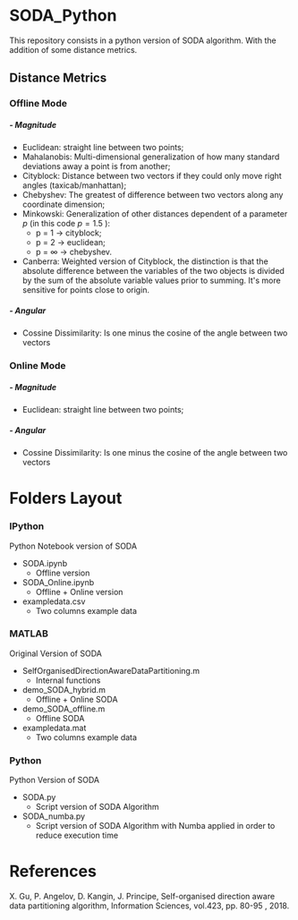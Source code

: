 # SODA_Python
This repository consists in a python version of SODA algorithm. With the addition of some distance metrics.

##  Distance Metrics ##
### Offline Mode
##### - Magnitude
 - Euclidean: straight line between two points;
 - Mahalanobis: Multi-dimensional generalization of how many standard deviations away a point is from another;
 - Cityblock: Distance between two vectors if they could only move right angles (taxicab/manhattan);
 - Chebyshev: The greatest of difference between two vectors along any coordinate dimension;
 - Minkowski: Generalization of other distances dependent of a parameter $p$ (in this code $p=1.5$ ):
      - p = 1 $\rightarrow$ cityblock;
      - p = 2 $\rightarrow$ euclidean;
      - p = $\infty$ $\rightarrow$ chebyshev.
 - Canberra: Weighted version of Cityblock, the distinction is that the absolute difference between the variables of the two objects is divided by the sum of the absolute variable values prior to summing. It's more sensitive for points close to origin.
 
##### - Angular
 - Cossine Dissimilarity: Is one minus the cosine of the angle between two vectors
  
### Online Mode
##### - Magnitude
 - Euclidean: straight line between two points;
 
##### - Angular
 - Cossine Dissimilarity: Is one minus the cosine of the angle between two vectors

# Folders Layout

### IPython
Python Notebook version of SODA
 - SODA.ipynb 
      - Offline version
 - SODA_Online.ipynb
      - Offline + Online version
 - exampledata.csv
      - Two columns example data

### MATLAB
Original Version of SODA
 - SelfOrganisedDirectionAwareDataPartitioning.m
      - Internal functions
 - demo_SODA_hybrid.m
      - Offline + Online SODA
 - demo_SODA_offline.m
      - Offline SODA
 - exampledata.mat
      - Two columns example data

### Python
Python Version of SODA
 - SODA.py
      - Script version of SODA Algorithm
 - SODA_numba.py
      - Script version of SODA Algorithm with Numba applied in order to reduce execution time

# References
X. Gu, P. Angelov, D. Kangin, J. Principe, Self-organised direction aware data partitioning algorithm, Information Sciences, vol.423, pp. 80-95 , 2018.